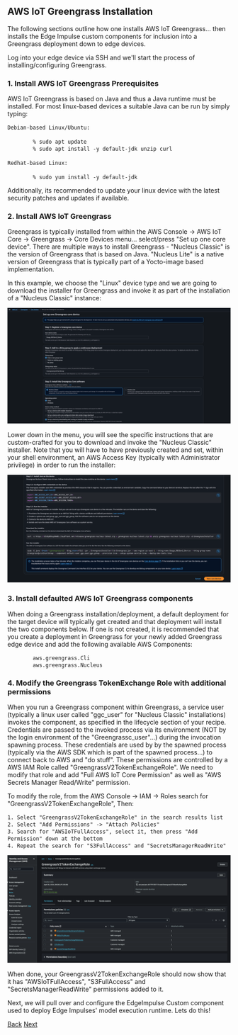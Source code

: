 
## AWS IoT Greengrass Installation

The following sections outline how one installs AWS IoT Greengrass... then installs the Edge Impulse custom components for inclusion into a Greengrass deployment down to edge devices. 

Log into your edge device via SSH and we'll start the process of installing/configuring Greengrass. 

### 1. Install AWS IoT Greengrass Prerequisites

AWS IoT Greengrass is based on Java and thus a Java runtime must be installed. For most linux-based devices a suitable Java can be run by simply typing:

	Debian-based Linux/Ubuntu:
	
			% sudo apt update	
			% sudo apt install -y default-jdk unzip curl

	Redhat-based Linux: 

			% sudo yum install -y default-jdk

Additionally, its recommended to update your linux device with the latest security patches and updates if available. 

### 2. Install AWS IoT Greengrass

Greengrass is typically installed from within the AWS Console -> AWS IoT Core -> Greengrass -> Core Devices menu... select/press "Set up one core device". There are multiple ways to install Greengrass - "Nucleus Classic" is the version of Greengrass that is based on Java.  "Nucleus Lite" is a native version of Greengrass that is typically part of a Yocto-image based implementation. 

In this example, we choose the "Linux" device type and we are going to download the installer for Greengrass and invoke it as part of the installation of a "Nucleus Classic" instance:

![CreateDevice](GG_Install_Device.png)

Lower down in the menu, you will see the specific instructions that are custom-crafted for you to download and invoke the "Nucleus Classic" installer. Note that you will have to have previously created and set, within your shell environment, an AWS Access Key (typically with Administrator privilege) in order to run the installer:

 ![CreateDevice](GG_Install_Device2.png)

### 3. Install defaulted AWS IoT Greengrass components

When doing a Greengrass installation/deployment, a default deployment for the target device will typically get created and that deployment will install the two components below.  If one is not created, it is recommended that you create a deployment in Greengrass for your newly added Greengrass edge device and add the following available AWS Components:

			aws.greengrass.Cli
			aws.greengrass.Nucleus

### 4. Modify the Greengrass TokenExchange Role with additional permissions

When you run a Greengrass component within Greengrass, a service user (typically a linux user called "ggc_user" for "Nucleus Classic" installations) invokes the component, as specified in the lifecycle section of your recipe. Credentials are passed to the invoked process via its environment (NOT by the login environment of the "Greengrassc_user"...) during the invocation spawning process. These credentials are used by by the spawned process (typically via the AWS SDK which is part of the spawned process...) to connect back to AWS and "do stuff". These permissions are controlled by a AWS IAM Role called "GreengrassV2TokenExchangeRole".  We need to modify that role and add "Full AWS IoT Core Permission" as well as "AWS Secrets Manager Read/Write" permission.

To modify the role, from the AWS Console -> IAM -> Roles search for "GreengrassV2TokenExchangeRole", Then:

	1. Select "GreengrassV2TokenExchangeRole" in the search results list
	2. Select "Add Permissions" -> "Attach Policies"
	3. Search for "AWSIoTFullAccess", select it, then press "Add Permission" down at the bottom
	4. Repeat the search for "S3FullAccess" and "SecretsManagerReadWrite"

![TERUpdate](IAM_TER_Update.png)

When done, your GreengrassV2TokenExchangeRole should now show that it has "AWSIoTFullAccess", "S3FullAccess" and "SecretsManagerReadWrite" permissions added to it.

Next, we will pull over and configure the EdgeImpulse Custom component used to deploy Edge Impulses' model execution runtime. Lets do this!

[Back](../2_EdgeImpulseProjectBuild/EdgeImpulseProjectBuild.md) [Next](../4_SecretsManagerSetup/SecretManagerSetup.md)